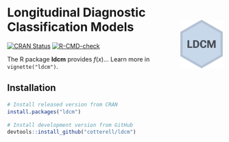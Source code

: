
<!-- README.md is generated from README.Rmd. Please edit that file -->

# Longitudinal Diagnostic Classification Models <img src="man/figures/logo.png" alt="LDCM logo" align="right" width="100" />

<!-- badges: start -->

<a href="https://cran.r-project.org/package=ldcm"
class="pkgdown-release"><img
src="https://www.r-pkg.org/badges/version/ldcm" alt="CRAN Status" /></a>
[![R-CMD-check](https://github.com/cotterell/ldcm/actions/workflows/check-standard.yaml/badge.svg)](https://github.com/cotterell/ldcm/actions/workflows/check-standard.yaml)
<!-- badges: end -->

The R package **ldcm** provides $f(x)$… Learn more in
`vignette("ldcm")`.

## Installation

<div class=".pkgdown-release">

``` r
# Install released version from CRAN
install.packages("ldcm")
```

</div>

<div class=".pkgdown-devel">

``` r
# Install development version from GitHub
devtools::install_github("cotterell/ldcm")
```

</div>
